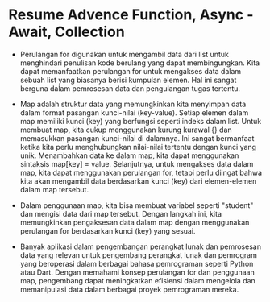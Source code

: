 # Resume Advence Function, Async - Await, Collection

- Perulangan for digunakan untuk mengambil data dari list untuk menghindari penulisan kode berulang yang dapat membingungkan. Kita dapat memanfaatkan perulangan for untuk mengakses data dalam sebuah list yang biasanya berisi kumpulan elemen. Hal ini sangat berguna dalam pemrosesan data dan pengulangan tugas tertentu.

- Map adalah struktur data yang memungkinkan kita menyimpan data dalam format pasangan kunci-nilai (key-value). Setiap elemen dalam map memiliki kunci (key) yang berfungsi seperti indeks dalam list. Untuk membuat map, kita cukup menggunakan kurung kurawal {} dan memasukkan pasangan kunci-nilai di dalamnya. Ini sangat bermanfaat ketika kita perlu menghubungkan nilai-nilai tertentu dengan kunci yang unik. Menambahkan data ke dalam map, kita dapat menggunakan sintaksis map[key] = value. Selanjutnya, untuk mengakses data dalam map, kita dapat menggunakan perulangan for, tetapi perlu diingat bahwa kita akan mengambil data berdasarkan kunci (key) dari elemen-elemen dalam map tersebut.

- Dalam penggunaan map, kita bisa membuat variabel seperti "student" dan mengisi data dari map tersebut. Dengan langkah ini, kita memungkinkan pengaksesan data dalam map dengan menggunakan perulangan for berdasarkan kunci (key) yang sesuai.

- Banyak aplikasi dalam pengembangan perangkat lunak dan pemrosesan data yang relevan untuk pengembang perangkat lunak dan pemrogram yang beroperasi dalam berbagai bahasa pemrograman seperti Python atau Dart. Dengan memahami konsep perulangan for dan penggunaan map, pengembang dapat meningkatkan efisiensi dalam mengelola dan memanipulasi data dalam berbagai proyek pemrograman mereka.
